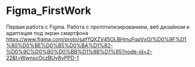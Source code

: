# Figma_FirstWork
Первая работа с Figma. Работа с прототипизированием, веб дизайном и адаптация под экран смартфона
https://www.figma.com/proto/saYfQXZV45OLBHmuFqpVxO/%D0%9F%D1%80%D0%BE%D0%B5%D0%BA%D1%82-%D0%9C%D0%B0%D0%BB%D1%8B%D1%85?node-id=2-22&t=WwnxcOczBUy8vPPD-1
